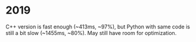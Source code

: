 # 2019

C++ version is fast enough (~413ms, ~97%), but Python with same code is still a bit slow (~1455ms, ~80%). May still have room for optimization.

